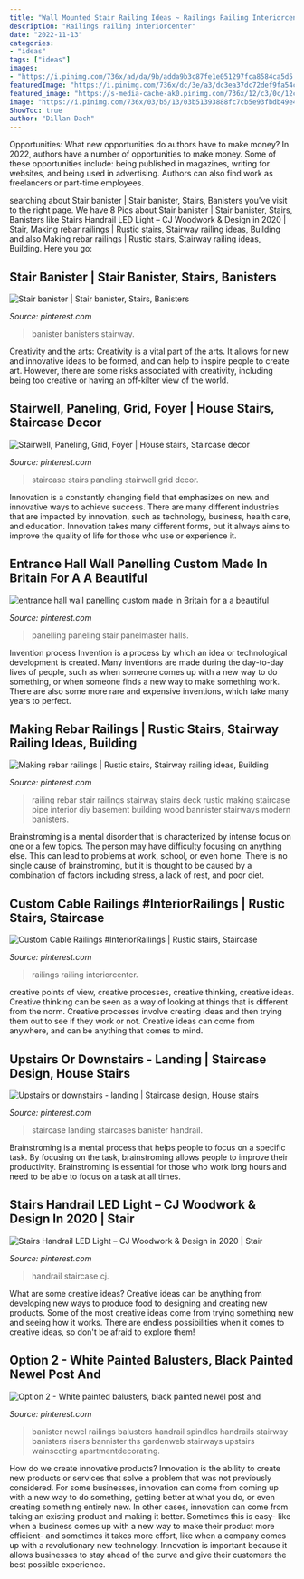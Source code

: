 ```yaml
---
title: "Wall Mounted Stair Railing Ideas ~ Railings Railing Interiorcenter"
description: "Railings railing interiorcenter"
date: "2022-11-13"
categories:
- "ideas"
tags: ["ideas"]
images:
- "https://i.pinimg.com/736x/ad/da/9b/adda9b3c87fe1e051297fca8584ca5d5.jpg"
featuredImage: "https://i.pinimg.com/736x/dc/3e/a3/dc3ea37dc72def9fa54cce17845a4aa0--landing-hunters.jpg"
featured_image: "https://s-media-cache-ak0.pinimg.com/736x/12/c3/0c/12c30cac0a9e4f609bc307f8c0e5aa4c.jpg"
image: "https://i.pinimg.com/736x/03/b5/13/03b51393888fc7cb5e93fbdb49e49bb8.jpg"
ShowToc: true
author: "Dillan Dach"
---
```



Opportunities: What new opportunities do authors have to make money?
In 2022, authors have a number of opportunities to make money. Some of these opportunities include: being published in magazines, writing for websites, and being used in advertising. Authors can also find work as freelancers or part-time employees.

	

		
searching about Stair banister | Stair banister, Stairs, Banisters you've visit to the right page. We have 8 Pics about Stair banister | Stair banister, Stairs, Banisters like Stairs Handrail LED Light – CJ Woodwork &amp; Design in 2020 | Stair, Making rebar railings | Rustic stairs, Stairway railing ideas, Building and also Making rebar railings | Rustic stairs, Stairway railing ideas, Building. Here you go:
		
    
## Stair Banister | Stair Banister, Stairs, Banisters

<img loading=lazy src="https://i.pinimg.com/736x/d1/ea/06/d1ea06f2a4ec2d0199bc18c197109a69--stair-banister-banisters.jpg" onerror="this.onerror=null;this.src='https://tse4.mm.bing.net/th?id=OIP.DspqJp6b7ikhXlXFIaC57gHaLH&amp;pid=15.1';" alt="Stair banister | Stair banister, Stairs, Banisters">

_Source: pinterest.com_

>banister banisters stairway. 

	

Creativity and the arts:
Creativity is a vital part of the arts. It allows for new and innovative ideas to be formed, and can help to inspire people to create art. However, there are some risks associated with creativity, including being too creative or having an off-kilter view of the world.

    
## Stairwell, Paneling, Grid, Foyer | House Stairs, Staircase Decor

<img loading=lazy src="https://i.pinimg.com/736x/a8/77/e3/a877e389c556d8011e17e0b343100f83.jpg" onerror="this.onerror=null;this.src='https://tse1.mm.bing.net/th?id=OIP.2ct9CWB6gwkAd9s-CRW3VgHaLG&amp;pid=15.1';" alt="Stairwell, Paneling, Grid, Foyer | House stairs, Staircase decor">

_Source: pinterest.com_

>staircase stairs paneling stairwell grid decor. 

	

Innovation is a constantly changing field that emphasizes on new and innovative ways to achieve success. There are many different industries that are impacted by innovation, such as technology, business, health care, and education. Innovation takes many different forms, but it always aims to improve the quality of life for those who use or experience it.

    
## Entrance Hall Wall Panelling Custom Made In Britain For A A Beautiful

<img loading=lazy src="https://i.pinimg.com/736x/03/b5/13/03b51393888fc7cb5e93fbdb49e49bb8.jpg" onerror="this.onerror=null;this.src='https://tse4.mm.bing.net/th?id=OIP.FEZKOpdq38F-aVFDE24f2QHaJ3&amp;pid=15.1';" alt="entrance hall wall panelling custom made in Britain for a a beautiful">

_Source: pinterest.com_

>panelling paneling stair panelmaster halls. 

	

Invention process
Invention is a process by which an idea or technological development is created. Many inventions are made during the day-to-day lives of people, such as when someone comes up with a new way to do something, or when someone finds a new way to make something work. There are also some more rare and expensive inventions, which take many years to perfect.

    
## Making Rebar Railings | Rustic Stairs, Stairway Railing Ideas, Building

<img loading=lazy src="https://i.pinimg.com/736x/fa/1c/16/fa1c1660e53ebff032f3c0fefa50d6d9--rebar-railing-stair-railing.jpg" onerror="this.onerror=null;this.src='https://tse1.mm.bing.net/th?id=OIP.dO1lOjU6Kz8ckgqaS6U-KAHaNK&amp;pid=15.1';" alt="Making rebar railings | Rustic stairs, Stairway railing ideas, Building">

_Source: pinterest.com_

>railing rebar stair railings stairway stairs deck rustic making staircase pipe interior diy basement building wood bannister stairways modern banisters. 

	

Brainstroming is a mental disorder that is characterized by intense focus on one or a few topics. The person may have difficulty focusing on anything else. This can lead to problems at work, school, or even home. There is no single cause of brainstroming, but it is thought to be caused by a combination of factors including stress, a lack of rest, and poor diet.

    
## Custom Cable Railings #InteriorRailings | Rustic Stairs, Staircase

<img loading=lazy src="https://i.pinimg.com/736x/ad/da/9b/adda9b3c87fe1e051297fca8584ca5d5.jpg" onerror="this.onerror=null;this.src='https://tse2.mm.bing.net/th?id=OIP.j4YN_9LvP-PHX56hNxHS1wHaJ4&amp;pid=15.1';" alt="Custom Cable Railings #InteriorRailings | Rustic stairs, Staircase">

_Source: pinterest.com_

>railings railing interiorcenter. 

	

creative points of view, creative processes, creative thinking, creative ideas.
Creative thinking can be seen as a way of looking at things that is different from the norm. Creative processes involve creating ideas and then trying them out to see if they work or not. Creative ideas can come from anywhere, and can be anything that comes to mind.

    
## Upstairs Or Downstairs - Landing | Staircase Design, House Stairs

<img loading=lazy src="https://i.pinimg.com/736x/dc/3e/a3/dc3ea37dc72def9fa54cce17845a4aa0--landing-hunters.jpg" onerror="this.onerror=null;this.src='https://tse2.mm.bing.net/th?id=OIP.gv6Ds85rRy4rsNdj0CfiGQHaLH&amp;pid=15.1';" alt="Upstairs or downstairs - landing | Staircase design, House stairs">

_Source: pinterest.com_

>staircase landing staircases banister handrail. 

	

Brainstroming is a mental process that helps people to focus on a specific task. By focusing on the task, brainstroming allows people to improve their productivity. Brainstroming is essential for those who work long hours and need to be able to focus on a task at all times.

    
## Stairs Handrail LED Light – CJ Woodwork &amp; Design In 2020 | Stair

<img loading=lazy src="https://i.pinimg.com/736x/6b/ff/53/6bff531a5150b479c321df771581b43c.jpg" onerror="this.onerror=null;this.src='https://tse1.mm.bing.net/th?id=OIP.JONaJxEUk5aFWPdnWDjKjQHaJ3&amp;pid=15.1';" alt="Stairs Handrail LED Light – CJ Woodwork &amp; Design in 2020 | Stair">

_Source: pinterest.com_

>handrail staircase cj. 

	

What are some creative ideas?
Creative ideas can be anything from developing new ways to produce food to designing and creating new products. Some of the most creative ideas come from trying something new and seeing how it works. There are endless possibilities when it comes to creative ideas, so don't be afraid to explore them!

    
## Option 2 - White Painted Balusters, Black Painted Newel Post And

<img loading=lazy src="https://s-media-cache-ak0.pinimg.com/736x/12/c3/0c/12c30cac0a9e4f609bc307f8c0e5aa4c.jpg" onerror="this.onerror=null;this.src='https://tse2.mm.bing.net/th?id=OIP.NFIP3yr77Lk9hAFYsT99cQHaLH&amp;pid=15.1';" alt="Option 2 - White painted balusters, black painted newel post and">

_Source: pinterest.com_

>banister newel railings balusters handrail spindles handrails stairway banisters risers bannister ths gardenweb stairways upstairs wainscoting apartmentdecorating. 

	

How do we create innovative products?
Innovation is the ability to create new products or services that solve a problem that was not previously considered. For some businesses, innovation can come from coming up with a new way to do something, getting better at what you do, or even creating something entirely new. In other cases, innovation can come from taking an existing product and making it better. Sometimes this is easy- like when a business comes up with a new way to make their product more efficient- and sometimes it takes more effort, like when a company comes up with a revolutionary new technology. Innovation is important because it allows businesses to stay ahead of the curve and give their customers the best possible experience.

